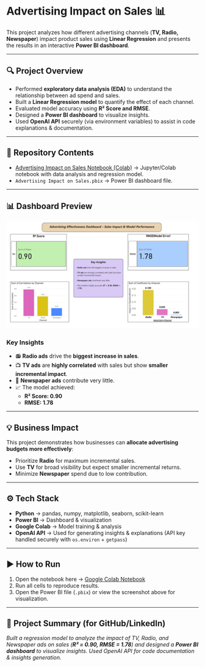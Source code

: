 # Advertising Impact on Sales 📊

This project analyzes how different advertising channels (**TV, Radio, Newspaper**) impact product sales using **Linear Regression** and presents the results in an interactive **Power BI dashboard**.

---

## 🔍 Project Overview
- Performed **exploratory data analysis (EDA)** to understand the relationship between ad spend and sales.  
- Built a **Linear Regression model** to quantify the effect of each channel.  
- Evaluated model accuracy using **R² Score and RMSE**.  
- Designed a **Power BI dashboard** to visualize insights.  
- Used **OpenAI API** securely (via environment variables) to assist in code explanations & documentation.  


---

## 📂 Repository Contents
- [Advertising Impact on Sales Notebook (Colab)](https://colab.research.google.com/drive/1V9Sci5-h1mJFI3wV6P300UvT9nGUU96S?usp=sharing) → Jupyter/Colab notebook with data analysis and regression model.  
- `Advertising Impact on Sales.pbix` → Power BI dashboard file.  

---

## 📊 Dashboard Preview
![Dashboard Screenshot](Advertising%20Impact%20On%20Sales.png)

### Key Insights
- 📻 **Radio ads** drive the **biggest increase in sales**.  
- 📺 **TV ads** are **highly correlated** with sales but show **smaller incremental impact**.  
- 📰 **Newspaper ads** contribute very little.  
- 📈 The model achieved:  
  - **R² Score: 0.90**  
  - **RMSE: 1.78**  

---

## 💡 Business Impact
This project demonstrates how businesses can **allocate advertising budgets more effectively**:  
- Prioritize **Radio** for maximum incremental sales.  
- Use **TV** for broad visibility but expect smaller incremental returns.  
- Minimize **Newspaper** spend due to low contribution.  

---

## ⚙️ Tech Stack
- **Python** → pandas, numpy, matplotlib, seaborn, scikit-learn  
- **Power BI** → Dashboard & visualization  
- **Google Colab** → Model training & analysis  
- **OpenAI API** → Used for generating insights & explanations (API key handled securely with `os.environ` + `getpass`)  

---

## ▶️ How to Run
1. Open the notebook here → [Google Colab Notebook](https://colab.research.google.com/drive/1V9Sci5-h1mJFI3wV6P300UvT9nGUU96S?usp=sharing)  
2. Run all cells to reproduce results.  
3. Open the Power BI file (`.pbix`) or view the screenshot above for visualization.  

---

## 📝 Project Summary (for GitHub/LinkedIn)
*Built a regression model to analyze the impact of TV, Radio, and Newspaper ads on sales (**R² = 0.90, RMSE = 1.78**) and designed a **Power BI dashboard** to visualize insights. Used OpenAI API for code documentation & insights generation.*
